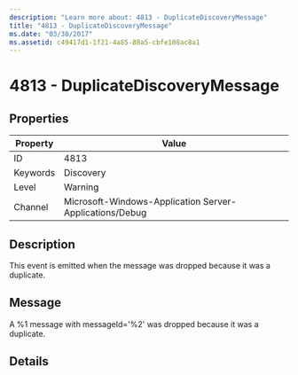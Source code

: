 ```yaml
---
description: "Learn more about: 4813 - DuplicateDiscoveryMessage"
title: "4813 - DuplicateDiscoveryMessage"
ms.date: "03/30/2017"
ms.assetid: c49417d1-1f21-4a85-88a5-cbfe108ac8a1
---
```

# 4813 - DuplicateDiscoveryMessage

## Properties

| Property | Value |
| - | - |
|ID|4813|  
|Keywords|Discovery|  
|Level|Warning|  
|Channel|Microsoft-Windows-Application Server-Applications/Debug|  
  
## Description  

 This event is emitted when the message was dropped because it was a duplicate.  
  
## Message  

 A %1 message with messageId='%2' was dropped because it was a duplicate.  
  
## Details
